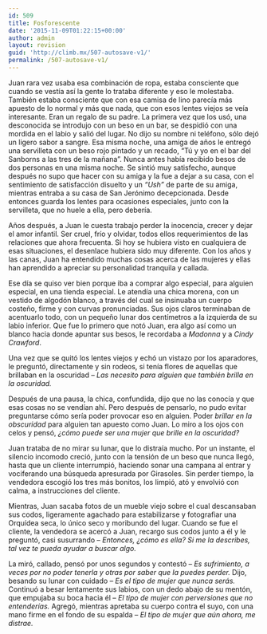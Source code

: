```yaml
---
id: 509
title: Fosforescente
date: '2015-11-09T01:22:15+00:00'
author: admin
layout: revision
guid: 'http://climb.mx/507-autosave-v1/'
permalink: /507-autosave-v1/
---
```


Juan rara vez usaba esa combinación de ropa, estaba consciente que cuando se vestía así la gente lo trataba diferente y eso le molestaba. También estaba consciente que con esa camisa de lino parecía más apuesto de lo normal y más que nada, que con esos lentes viejos se veía interesante. Eran un regalo de su padre. La primera vez que los usó, una desconocida se introdujo con un beso en un bar, se despidió con una mordida en el labio y salió del lugar. No dijo su nombre ni teléfono, sólo dejó un ligero sabor a sangre. Esa misma noche, una amiga de años le entregó una servilleta con un beso rojo pintado y un recado, “Tú y yo en el bar del Sanborns a las tres de la mañana”. Nunca antes había recibido besos de dos personas en una misma noche. Se sintió muy satisfecho, aunque después no supo que hacer con su amiga y la fue a dejar a su casa, con el sentimiento de satisfacción disuelto y un *“Ush”* de parte de su amiga, mientras entraba a su casa de San Jerónimo decepcionada. Desde entonces guarda los lentes para ocasiones especiales, junto con la servilleta, que no huele a ella, pero debería.

Años después, a Juan le cuesta trabajo perder la inocencia, crecer y dejar el amor infantil. Ser cruel, frío y olvidar, todos ellos requerimientos de las relaciones que ahora frecuenta. Si hoy se hubiera visto en cualquiera de esas situaciones, el desenlace hubiera sido muy diferente. Con los años y las canas, Juan ha entendido muchas cosas acerca de las mujeres y ellas han aprendido a apreciar su personalidad tranquila y callada.

Ese día se quiso ver bien porque iba a comprar algo especial, para alguien especial, en una tienda especial. Le atendía una chica morena, con un vestido de algodón blanco, a través del cual se insinuaba un cuerpo costeño, firme y con curvas pronunciadas. Sus ojos claros terminaban de acentuarlo todo, con un pequeño lunar dos centímetros a la izquierda de su labio inferior. Que fue lo primero que notó Juan, era algo así como un blanco hacia donde apuntar sus besos, le recordaba a *Madonna* y a *Cindy Crawford*.

Una vez que se quitó los lentes viejos y echó un vistazo por los aparadores, le preguntó, directamente y sin rodeos, si tenía flores de aquellas que brillaban en la oscuridad – *Las necesito para alguien que también brilla en la oscuridad.*

Después de una pausa, la chica, confundida, dijo que no las conocía y que esas cosas no se vendían ahí. Pero después de pensarlo, no pudo evitar preguntarse cómo sería poder provocar eso en alguien. Poder *brillar en la obscuridad* para alguien tan apuesto como Juan. Lo miro a los ojos con celos y pensó, *¿cómo puede ser una mujer que brille en la oscuridad?*

Juan trataba de no mirar su lunar, que lo distraía mucho. Por un instante, el silencio incomodo creció, junto con la tensión de un beso que nunca llegó, hasta que un cliente interrumpió, haciendo sonar una campana al entrar y vociferando una búsqueda apresurada por Girasoles. Sin perder tiempo, la vendedora escogió los tres más bonitos, los limpió, ató y envolvió con calma, a instrucciones del cliente.

Mientras, Juan sacaba fotos de un mueble viejo sobre el cual descansaban sus codos, ligeramente agachado para estabilizarse y fotografiar una Orquídea seca, lo único seco y moribundo del lugar. Cuando se fue el cliente, la vendedora se acercó a Juan, recargo sus codos junto a él y le preguntó, casi susurrando – *Entonces,* *¿cómo es ella? Si me la describes, tal vez te pueda ayudar a buscar algo.*

La miró, callado, pensó por unos segundos y contestó – *Es sufrimiento, a veces por no poder tenerla y otras por saber que la puedes perder.* Dijo, besando su lunar con cuidado – *Es el tipo de mujer que nunca serás.* Continuó a besar lentamente sus labios, con un dedo abajo de su mentón, que empujaba su boca hacia él – *El tipo de mujer con perversiones que no entenderías.* Agregó, mientras apretaba su cuerpo contra el suyo, con una mano firme en el fondo de su espalda – *El tipo de mujer que aún ahora, me distrae.*